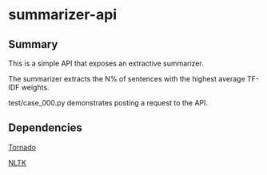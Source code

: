 summarizer-api
==============

Summary
-------
This is a simple API that exposes an extractive summarizer.

The summarizer extracts the N% of sentences with the highest average TF-IDF weights.

test/case_000.py demonstrates posting a request to the API.


Dependencies
------------
[Tornado](http://www.tornadoweb.org/en/stable/)

[NLTK](http://nltk.org/)
